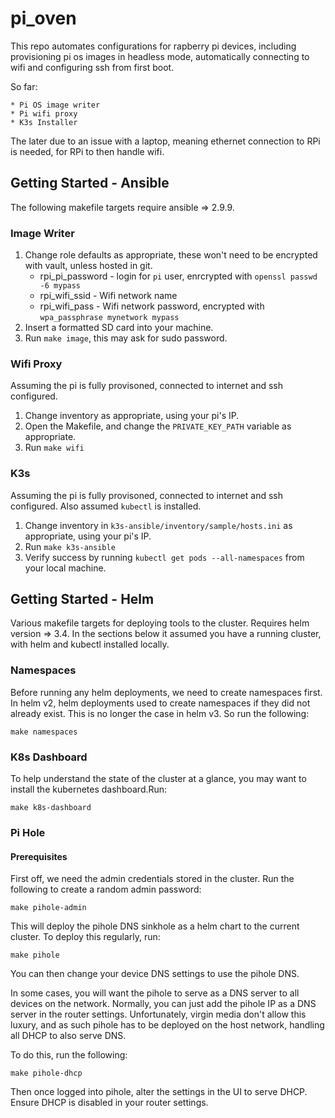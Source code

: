 # pi_oven

This repo automates configurations for rapberry pi devices, including provisioning pi os images in headless mode, automatically connecting to wifi and configuring ssh from first boot.

So far:

    * Pi OS image writer
    * Pi wifi proxy
    * K3s Installer

The later due to an issue with a laptop, meaning ethernet connection to RPi is needed, for RPi to then handle wifi.

## Getting Started - Ansible

The following makefile targets require ansible => 2.9.9.
### Image Writer

1. Change role defaults as appropriate, these won't need to be encrypted with vault, unless hosted in git.
    * rpi_pi_password - login for `pi` user, enrcrypted with `openssl passwd -6 mypass`
    * rpi_wifi_ssid - Wifi network name
    * rpi_wifi_pass -  Wifi network password, encrypted with `wpa_passphrase mynetwork mypass`
2. Insert a formatted SD card into your machine.
3. Run `make image`, this may ask for sudo password.

### Wifi Proxy

Assuming the pi is fully provisoned, connected to internet and ssh configured.

1. Change inventory as appropriate, using your pi's IP.
2. Open the Makefile, and change the `PRIVATE_KEY_PATH` variable as appropriate.
3. Run `make wifi`

### K3s

Assuming the pi is fully provisoned, connected to internet and ssh configured.
Also assumed `kubectl` is installed.

1. Change inventory in `k3s-ansible/inventory/sample/hosts.ini` as appropriate, using your pi's IP.
2. Run `make k3s-ansible`
3. Verify success by running `kubectl get pods --all-namespaces` from your local machine.

## Getting Started - Helm

Various makefile targets for deploying tools to the cluster. Requires helm version => 3.4. In the sections below it assumed you have a running cluster, with helm and kubectl installed locally.

### Namespaces

Before running any helm deployments, we need to create namespaces first. In helm v2, helm deployments used to create namespaces if they did not already exist. This is no longer the case in helm v3. So run the following:

    make namespaces

### K8s Dashboard

To help understand the state of the cluster at a glance, you may want to install the kubernetes dashboard.Run:

    make k8s-dashboard

### Pi Hole

#### Prerequisites

First off, we need the admin credentials stored in the cluster. Run the following to create a random admin password:

    make pihole-admin

This will deploy the pihole DNS sinkhole as a helm chart to the current cluster. To deploy this regularly, run:

    make pihole

You can then change your device DNS settings to use the pihole DNS.

In some cases, you will want the pihole to serve as a DNS server to all devices on the network. Normally, you can just add the pihole IP as a DNS server in the router settings. Unfortunately, virgin media don't allow this luxury, and as such pihole has to be deployed on the host network, handling all DHCP to also serve DNS.

To do this, run the following:

    make pihole-dhcp

Then once logged into pihole, alter the settings in the UI to serve DHCP.  Ensure DHCP is disabled in your router settings.

